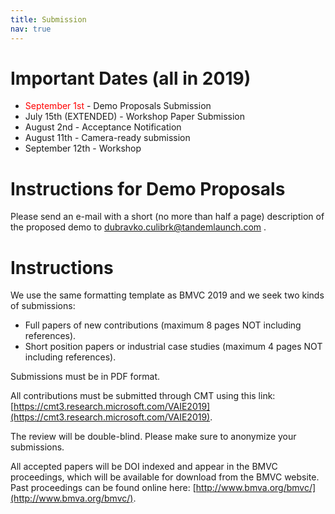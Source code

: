 ```yaml
---
title: Submission
nav: true
---
```


# Important Dates (all in 2019)

- <span style="color:red">September 1st </span> - Demo Proposals Submission
- July 15th (EXTENDED) - Workshop Paper Submission
- August 2nd - Acceptance Notification
- August 11th - Camera-ready submission
- September 12th - Workshop

# Instructions for Demo Proposals
Please send an e-mail with a short (no more than half a page) description of the proposed demo to  dubravko.culibrk@tandemlaunch.com .

# Instructions

We use the same formatting template as BMVC 2019 and we seek two kinds of submissions:

- Full papers of new contributions (maximum 8 pages NOT including references).
- Short position papers or industrial case studies (maximum 4 pages NOT including references).

Submissions must be in PDF format. 

All contributions must be submitted through CMT using this link: [https://cmt3.research.microsoft.com/VAIE2019](https://cmt3.research.microsoft.com/VAIE2019). 

The review will be double-blind. Please make sure to anonymize your submissions. 

All accepted papers will be DOI indexed and appear in the BMVC proceedings, which will be available for download from the BMVC website. Past proceedings can be found online here: [http://www.bmva.org/bmvc/](http://www.bmva.org/bmvc/). 
